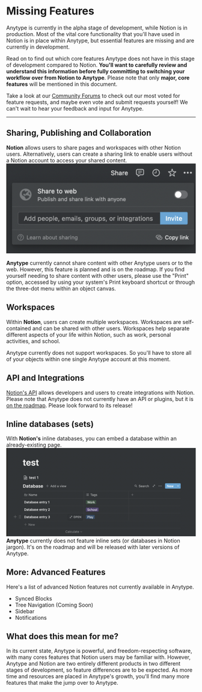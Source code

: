 # Missing Features

Anytype is currently in the alpha stage of development, while Notion is in production. Most of the vital core functionality that you'll have used in Notion is in place within Anytype, but essential features are missing and are currently in development.

Read on to find out which core features Anytype does not have in this stage of development compared to Notion. **You'll want to carefully review and understand this information before fully committing to switching your workflow over from Notion to Anytype**. Please note that only **major, core features** will be mentioned in this document.

Take a look at our [Community Forums](http://community.anytype.io) to check out our most voted for feature requests, and maybe even vote and submit requests yourself! We can't wait to hear your feedback and input for Anytype.

***

## Sharing, Publishing and Collaboration

**Notion** allows users to share pages and workspaces with other Notion users. Alternatively, users can create a sharing link to enable users without a Notion account to access your shared content. ![](<../../.gitbook/assets/notionsharingpane (2).png>)

**Anytype** currently cannot share content with other Anytype users or to the web. However, this feature is planned and is on the roadmap. If you find yourself needing to share content with other users, please use the "Print" option, accessed by using your system's Print keyboard shortcut or through the three-dot menu within an object canvas.

## Workspaces

Within **Notion**, users can create multiple workspaces. Workspaces are self-contained and can be shared with other users. Workspaces help separate different aspects of your life within Notion, such as work, personal activities, and school.

Anytype currently does not support workspaces. So you'll have to store all of your objects within one single Anytype account at this moment.

## API and Integrations

[Notion's API](https://developers.notion.com) allows developers and users to create integrations with Notion. Please note that Anytype does not currently have an API or plugins, but it is [on the roadmap](https://community.anytype.io/c/feature-requests/developers-plugins-open-source/12). Please look forward to its release!

## Inline databases (sets)

With **Notion's** inline databases, you can embed a database within an already-existing page.\
![image.png](../../.gitbook/assets/notioninline.png)\
**Anytype** currently does not feature inline sets (or databases in Notion jargon). It's on the roadmap and will be released with later versions of Anytype.

## More: Advanced Features

Here's a list of advanced Notion features not currently available in Anytype.

* Synced Blocks
* Tree Navigation (Coming Soon)
* Sidebar
* Notifications

## What does this mean for me?

In its current state, Anytype is powerful, and freedom-respecting software, with many cores features that Notion users may be familiar with. However, Anytype and Notion are two entirely different products in two different stages of development, so feature differences are to be expected. As more time and resources are placed in Anytype's growth, you'll find many more features that make the jump over to Anytype.
